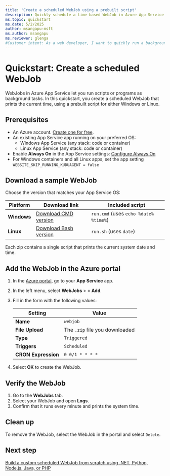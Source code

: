 ```yaml
---
title: 'Create a scheduled WebJob using a prebuilt script'
description: Quickly schedule a time-based WebJob in Azure App Service using a prebuilt script for Windows or Linux.
ms.topic: quickstart
ms.date: 5/2/2025
author: msangapu-msft
ms.author: msangapu
ms.reviewer: glenga
#Customer intent: As a web developer, I want to quickly run a background script that prints the current time.
---
```


# Quickstart: Create a scheduled WebJob

WebJobs in Azure App Service let you run scripts or programs as background tasks. In this quickstart, you create a scheduled WebJob that prints the current time, using a prebuilt script for either Windows or Linux.

## Prerequisites

- An Azure account. [Create one for free](https://azure.microsoft.com/free/).
- An existing App Service app running on your preferred OS:
  - Windows App Service (any stack: code or container)
  - Linux App Service (any stack: code or container)
- Enable **Always On** in the App Service settings: [Configure Always On](configure-common.md?tabs=portal#configure-general-settings)
- For Windows containers and all Linux apps, set the app setting `WEBSITE_SKIP_RUNNING_KUDUAGENT = false`

## Download a sample WebJob

Choose the version that matches your App Service OS:

| Platform | Download link | Included script |
|----------|----------------|-----------------|
| **Windows** | [Download CMD version](https://github.com/Azure-Samples/App-Service-WebJobs-Quickstart/raw/main/windows/webjob-windows.zip) | `run.cmd` (uses `echo %date% %time%`) |
| **Linux**   | [Download Bash version](https://github.com/Azure-Samples/App-Service-WebJobs-Quickstart/raw/main/linux/webjob-linux.zip)   | `run.sh` (uses `date`) |

Each zip contains a single script that prints the current system date and time.

## Add the WebJob in the Azure portal

1. In the [Azure portal](https://portal.azure.com), go to your **App Service** app.
2. In the left menu, select **WebJobs** > **+ Add**.
3. Fill in the form with the following values:

   | Setting            | Value             |
   |--------------------|-------------------|
   | **Name**           | `webjob`          |
   | **File Upload**    | The `.zip` file you downloaded |
   | **Type**           | `Triggered`       |
   | **Triggers**       | `Scheduled`       |
   | **CRON Expression**| `0 0/1 * * * *`   |

4. Select **OK** to create the WebJob.

## Verify the WebJob

1. Go to the **WebJobs** tab.
2. Select your WebJob and open **Logs**.
3. Confirm that it runs every minute and prints the system time.

## Clean up

To remove the WebJob, select the WebJob in the portal and select `Delete`.

## <a name="NextSteps"></a> Next step

[Build a custom scheduled WebJob from scratch using .NET, Python, Node.js, Java, or PHP](tutorial-webjobs.md)